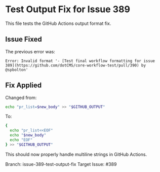 # Test Output Fix for Issue 389

This file tests the GitHub Actions output format fix.

## Issue Fixed
The previous error was:
```
Error: Invalid format '- [Test final workflow formatting for issue 389](https://github.com/dotCMS/core-workflow-test/pull/390) by @spbolton'
```

## Fix Applied
Changed from:
```bash
echo "pr_list=$new_body" >> "$GITHUB_OUTPUT"
```

To:
```bash
{
  echo "pr_list<<EOF"
  echo "$new_body"
  echo "EOF"
} >> "$GITHUB_OUTPUT"
```

This should now properly handle multiline strings in GitHub Actions.

Branch: issue-389-test-output-fix
Target Issue: #389